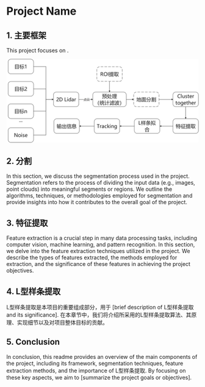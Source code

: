 # Project Name

## 1. 主要框架

This project focuses on .

![Framework Diagram](Assets/frame.png)


## 2. 分割

In this section, we discuss the segmentation process used in the project. Segmentation refers to the process of dividing the input data (e.g., images, point clouds) into meaningful segments or regions. We outline the algorithms, techniques, or methodologies employed for segmentation and provide insights into how it contributes to the overall goal of the project.

## 3. 特征提取

Feature extraction is a crucial step in many data processing tasks, including computer vision, machine learning, and pattern recognition. In this section, we delve into the feature extraction techniques utilized in the project. We describe the types of features extracted, the methods employed for extraction, and the significance of these features in achieving the project objectives.

## 4. L型样条提取

L型样条提取是本项目的重要组成部分，用于 [brief description of L型样条提取 and its significance]. 在本章节中，我们将介绍所采用的L型样条提取算法、其原理、实现细节以及对项目整体目标的贡献。

## 5. Conclusion

In conclusion, this readme provides an overview of the main components of the project, including its framework, segmentation techniques, feature extraction methods, and the importance of L型样条提取. By focusing on these key aspects, we aim to [summarize the project goals or objectives].


